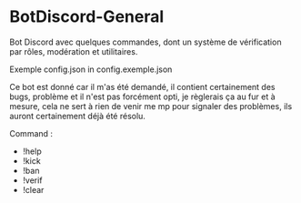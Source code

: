 # BotDiscord-General
Bot Discord avec quelques commandes, dont un système de vérification par rôles, modération et utilitaires.

Exemple config.json in config.exemple.json

Ce bot est donné car il m'as été demandé, il contient certainement des bugs, problème et il n'est pas forcément opti, je règlerais ça au fur et à mesure, cela ne sert à rien de venir me mp pour signaler des problèmes, ils auront certainement déjà été résolu.

Command :

- !help
- !kick
- !ban
- !verif
- !clear
